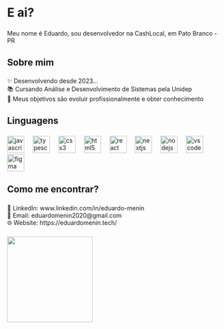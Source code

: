 <h1 align="left">E ai?</h1>

###

<p align="left">Meu nome é Eduardo, sou desenvolvedor na CashLocal, em Pato Branco - PR</p>

###

<h2 align="left">Sobre mim</h2>

###

<p align="left">✨ Desenvolvendo desde 2023...<br>📚 Cursando Análise e Desenvolvimento de Sistemas pela Unidep<br>🎯 Meus objetivos são evoluir profissionalmente e obter conhecimento</p>

###

<h2 align="left">Linguagens</h2>

###

<div align="left">
  <img src="https://cdn.jsdelivr.net/gh/devicons/devicon/icons/javascript/javascript-original.svg" height="40" alt="javascript logo"  />
  <img width="12" />
  <img src="https://cdn.jsdelivr.net/gh/devicons/devicon/icons/typescript/typescript-original.svg" height="40" alt="typescript logo"  />
  <img width="12" />
  <img src="https://cdn.jsdelivr.net/gh/devicons/devicon/icons/css3/css3-original.svg" height="40" alt="css3 logo"  />
  <img width="12" />
  <img src="https://cdn.jsdelivr.net/gh/devicons/devicon/icons/html5/html5-original.svg" height="40" alt="html5 logo"  />
  <img width="12" />
  <img src="https://cdn.jsdelivr.net/gh/devicons/devicon/icons/react/react-original.svg" height="40" alt="react logo"  />
  <img width="12" />
  <img src="https://cdn.jsdelivr.net/gh/devicons/devicon/icons/nextjs/nextjs-original.svg" height="40" alt="nextjs logo"  />
  <img width="12" />
  <img src="https://cdn.jsdelivr.net/gh/devicons/devicon/icons/nodejs/nodejs-original.svg" height="40" alt="nodejs logo"  />
  <img width="12" />
  <img src="https://cdn.jsdelivr.net/gh/devicons/devicon/icons/vscode/vscode-original.svg" height="40" alt="vscode logo"  />
  <img width="12" />
  <img src="https://cdn.jsdelivr.net/gh/devicons/devicon/icons/figma/figma-original.svg" height="40" alt="figma logo"  />
</div>

###

<h2 align="left">Como me encontrar?</h2>

###

<p align="left">💼 LinkedIn: www.linkedin.com/in/eduardo-menin<br>📧 Email: eduardomenin2020@gmail.com<br>🌐 Website: https://eduardomenin.tech/</p>

###

<div align="left">
  <img height="200" src="https://i.pinimg.com/originals/ae/c3/70/aec3708aa26fd079ee156c1826f8cf4d.gif"  />
</div>

###
